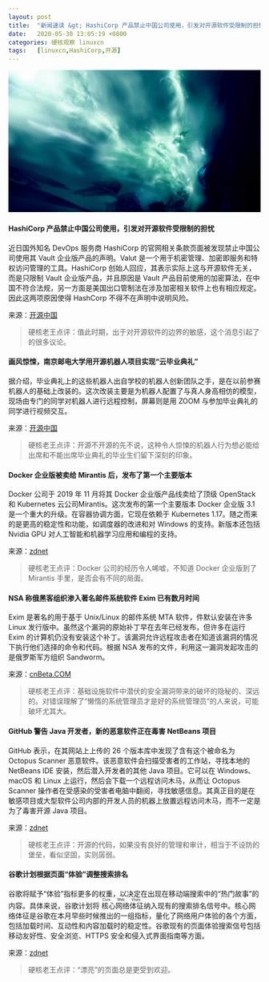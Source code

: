 ```yaml
---
layout: post
title:	"新闻速读 &gt; HashiCorp 产品禁止中国公司使用，引发对开源软件受限制的担忧"
date:	2020-05-30 13:05:19 +0800 
categories:	硬核观察 linuxcn 
tags:	[linuxcn,HashiCorp,开源]
---
```



![](/Asserts/Images/album/202005/30/130458xsmca4sv8n0ca88s.jpg)


#### HashiCorp 产品禁止中国公司使用，引发对开源软件受限制的担忧


近日国外知名 DevOps 服务商 HashiCorp 的官网相关条款页面被发现禁止中国公司使用其 Vault 企业版产品的声明。Valut 是一个用于机密管理、加密即服务和特权访问管理的工具。HashiCorp 创始人回应，其表示实际上这与开源软件无关，而是只限制 Vault 企业版产品，并且原因是 Vault 产品目前使用的加密算法，在中国不符合法规，另一方面是美国出口管制法在涉及加密相关软件上也有相应规定。因此这两项原因使得 HashCorp 不得不在声明中说明风险。


来源：[开源中国](https://www.oschina.net/news/116049/about-terms-of-evaluation-for-hashicorp-software)



> 
> 硬核老王点评：值此时期，出于对开源软件的边界的敏感，这个消息引起了的很多议论。
> 
> 
> 


#### 画风惊悚，南京邮电大学用开源机器人项目实现“云毕业典礼”


据介绍，毕业典礼上的这些机器人出自学校的机器人创新团队之手，是在以前参赛机器人的基础上改装的。这次改装主要是为机器人配置了与真人身高相仿的模型，现场由专门的同学对机器人进行远程控制，屏幕则是用 ZOOM 与参加毕业典礼的同学进行视频交互。


来源：[开源中国](https://www.oschina.net/news/116033/how-to-graduate-by-internet)



> 
> 硬核老王点评：开源不开源的先不说，这种令人惊悚的机器人行为想必能给出席和不能出席毕业典礼的毕业生们留下深刻的印象。
> 
> 
> 


#### Docker 企业版被卖给 Mirantis 后，发布了第一个主要版本


Docker 公司于 2019 年 11 月将其 Docker 企业版产品线卖给了顶级 OpenStack 和 Kubernetes 云公司Mirantis。这次发布的第一个主要版本 Docker 企业版 3.1 是一个重大的升级。在容器协调方面，它现在依赖于 Kubernetes 1.17。随之而来的是更高的稳定性和功能，如调度器的改进和对 Windows 的支持。新版本还包括 Nvidia GPU 对人工智能和机器学习应用和编程的支持。


来源：[zdnet](https://www.zdnet.com/article/first-new-docker-release-under-mirantis-appears/)



> 
> 硬核老王点评：Docker 公司的经历令人唏嘘，不知道 Docker 企业版到了 Mirantis 手里，是否会有不同的局面。
> 
> 
> 


#### NSA 称俄黑客组织渗入著名邮件系统软件 Exim 已有数月时间


Exim 是著名的用于基于 Unix/Linux 的邮件系统 MTA 软件，件默认安装在许多 Linux 发行版中。虽然这个漏洞的原始补丁早在去年已经发布，但许多在运行 Exim 的计算机仍没有安装这个补丁。该漏洞允许远程攻击者在知道该漏洞的情况下执行他们选择的命令和代码。根据 NSA 发布的文件，利用这一漏洞发起攻击的是俄罗斯军方组织 Sandworm。


来源：[cnBeta.COM](https://www.cnbeta.com/articles/tech/985009.htm)



> 
> 硬核老王点评：基础设施软件中潜伏的安全漏洞带来的破坏的隐秘的、深远的。对错误理解了“懒惰的系统管理员才是好的系统管理员”的人来说，可能破坏尤其大。
> 
> 
> 


#### GitHub 警告 Java 开发者，新的恶意软件正在毒害 NetBeans 项目


GitHub 表示，在其网站上上传的 26 个版本库中发现了含有这个被命名为 Octopus Scanner 恶意软件。该恶意软件会扫描受害者的工作站，寻找本地的 NetBeans IDE 安装，然后潜入开发者的其他 Java 项目。它可以在 Windows、macOS 和 Linux 上运行，然后会下载一个远程访问木马，从而让 Octopus Scanner 操作者在受感染的受害者电脑中翻阅，寻找敏感信息。其真正目的是在敏感项目或大型软件公司内部的开发人员的机器上放置远程访问木马，而不一定是为了毒害开源 Java 项目。


来源：[zdnet](https://www.zdnet.com/article/github-warns-java-developers-of-new-malware-poisoning-netbeans-projects/)



> 
> 硬核老王点评：开源的代码，如果没有良好的管理和审计，相当于不设防的堡垒，看似坚固，实则孱弱。
> 
> 
> 


#### 谷歌计划根据页面“体验”调整搜索排名


谷歌将赋予“体验”指标更多的权重，以决定在出现在移动端搜索中的“热门故事”的内容。具体来说，谷歌计划将<ruby> 核心网络体征 <rt>  Core Web Vitals </rt></ruby>纳入现有的搜索排名信号中。核心网络体征是谷歌在本月早些时候推出的一组指标，量化了网络用户体验的各个方面，包括加载时间、互动性和内容加载时的稳定性。谷歌现有的页面体验搜索信号包括移动友好性、安全浏览、HTTPS 安全和侵入式界面指南等方面。


来源：[zdnet](https://www.zdnet.com/article/google-plans-to-adjust-search-rankings-based-on-page-experience/)



> 
> 硬核老王点评：“漂亮”的页面总是更受到欢迎。
> 
> 
>
